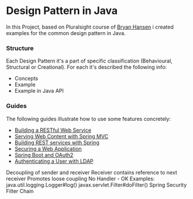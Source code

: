# Design Pattern in Java
In this Project, based on Pluralsight course of [Bryan Hansen](https://app.pluralsight.com/paths/skill/design-patterns-in-java) i created examples for the common design pattern in Java.

### Structure
Each Design Pattern it's a part of specific classification (Behavioural, Structural or Creational).
For each it's described the following info:

* Concepts
* Example
* Example in Java API


### Guides
The following guides illustrate how to use some features concretely:

* [Building a RESTful Web Service](https://spring.io/guides/gs/rest-service/)
* [Serving Web Content with Spring MVC](https://spring.io/guides/gs/serving-web-content/)
* [Building REST services with Spring](https://spring.io/guides/tutorials/bookmarks/)
* [Securing a Web Application](https://spring.io/guides/gs/securing-web/)
* [Spring Boot and OAuth2](https://spring.io/guides/tutorials/spring-boot-oauth2/)
* [Authenticating a User with LDAP](https://spring.io/guides/gs/authenticating-ldap/)


Decoupling of sender and receiver
Receiver contains reference to next receiver
Promotes loose coupling
No Handler - OK
Examples:
java.util.logging.Logger#log() javax.servlet.Filter#doFilter() Spring Security Filter Chain